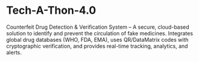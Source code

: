 # Tech-A-Thon-4.0
Counterfeit Drug Detection &amp; Verification System – A secure, cloud-based solution to identify and prevent the circulation of fake medicines. Integrates global drug databases (WHO, FDA, EMA), uses QR/DataMatrix codes with cryptographic verification, and provides real-time tracking, analytics, and alerts. 
